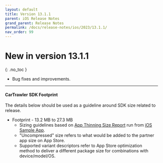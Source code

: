 ```yaml
---
layout: default
title: Version 13.1.1
parent: iOS Release Notes
grand_parent: Release Notes
permalink: /docs/release-notes/ios/2023/13.1.1/
nav_order: 99
---
```


# New in version 13.1.1

{: .no_toc }

* Bug fixes and improvements.

---
#### CarTrawler SDK Footprint
The details below should be used as a guideline around SDK size related to release.
* Footprint - 13.2 MB to 27.3 MB
    * Sizing guidelines based on <a href="https://github.com/cartrawler/cartrawler.github.io/blob/master/ios-report.txt" target="_blank">App Thinning Size Report</a> run from <a href="https://github.com/cartrawler/cartrawler-ios-integration" target="_blank">iOS Sample App</a>.
    * "Uncompressed" size refers to what would be added to the partner app size on App Store.
    * Supported variant descriptors refer to App Store optimization method to deliver a different package size for combinations with device/model/OS.